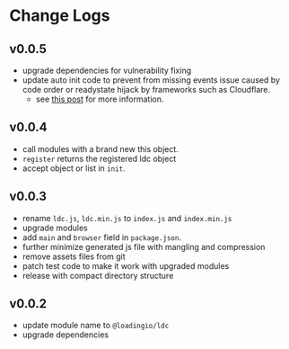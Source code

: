 # Change Logs

## v0.0.5

 - upgrade dependencies for vulnerability fixing
 - update auto init code to prevent from missing events issue caused by code order or readystate hijack by frameworks such as Cloudflare.
   - see [this post](https://community.cloudflare.com/t/domcontentloaded-event-is-missing-when-rocket-loader-is-enabled/393337`) for more information.


## v0.0.4

 - call modules with a brand new this object.
 - `register` returns the registered ldc object
 - accept object or list in `init`.


## v0.0.3

 - rename `ldc.js`, `ldc.min.js` to `index.js` and `index.min.js`
 - upgrade modules
 - add `main` and `browser` field in `package.json`.
 - further minimize generated js file with mangling and compression
 - remove assets files from git
 - patch test code to make it work with upgraded modules
 - release with compact directory structure


## v0.0.2

 - update module name to `@loadingio/ldc`
 - upgrade dependencies
